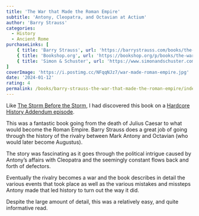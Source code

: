 ```yaml
---
title: 'The War that Made the Roman Empire'
subtitle: 'Antony, Cleopatra, and Octavian at Actium'
author: 'Barry Strauss'
categories:
  - History
  - Ancient Rome
purchaseLinks: [
    { title: 'Barry Strauss', url: 'https://barrystrauss.com/books/the-war-that-made-the-roman-empire/' },
    { title: 'Bookshop.org', url: 'https://bookshop.org/p/books/the-war-that-made-the-roman-empire-antony-cleopatra-and-octavian-at-actium-barry-strauss/18576030?ean=9781982116682' },
    { title: 'Simon & Schuster', url: 'https://www.simonandschuster.com/books/The-War-That-Made-the-Roman-Empire/Barry-Strauss/9781982116682' }
]
coverImage: 'https://i.postimg.cc/NFqqNJz7/war-made-roman-empire.jpg'
date: '2024-01-12'
rating: 4
permalink: /books/barry-strauss-the-war-that-made-the-roman-empire/index.html
---
```


Like [The Storm Before the Storm](https://kpwags.com/books/mike-duncan-the-storm-before-the-storm/), I had discovered this book on a [Hardcore History Addendum episode](https://www.youtube.com/watch?v=ddFGcvbi-JA).

This was a fantastic book going from the death of Julius Caesar to what would become the Roman Empire. Barry Strauss does a great job of going through the history of the rivalry between Mark Antony and Octavian (who would later become Augustus).

The story was fascinating as it goes through the political intrigue caused by Antony’s affairs with Cleopatra and the seemingly constant flows back and forth of defectors.

Eventually the rivalry becomes a war and the book describes in detail the various events that took place as well as the various mistakes and missteps Antony made that led history to turn out the way it did.

Despite the large amount of detail, this was a relatively easy, and quite informative read.